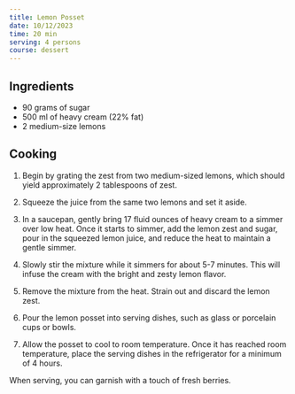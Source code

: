 ```yaml
---
title: Lemon Posset
date: 10/12/2023
time: 20 min
serving: 4 persons
course: dessert
---
```


## Ingredients

- 90 grams of sugar
- 500 ml of heavy cream (22% fat)
- 2 medium-size lemons

## Cooking

1. Begin by grating the zest from two medium-sized lemons, which should yield approximately 2 tablespoons of zest.

2. Squeeze the juice from the same two lemons and set it aside.

3. In a saucepan, gently bring 17 fluid ounces of heavy cream to a simmer over low heat. Once it starts to simmer,
   add the lemon zest and sugar, pour in the squeezed lemon juice, and reduce the heat to maintain a gentle simmer.

4. Slowly stir the mixture while it simmers for about 5-7 minutes.
   This will infuse the cream with the bright and zesty lemon flavor.

5. Remove the mixture from the heat. Strain out and discard the lemon zest.

6. Pour the lemon posset into serving dishes, such as glass or porcelain cups or bowls.

7. Allow the posset to cool to room temperature. Once it has reached room temperature,
   place the serving dishes in the refrigerator for a minimum of 4 hours.

When serving, you can garnish with a touch of fresh berries.
